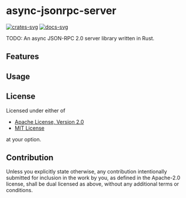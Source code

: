 # async-jsonrpc-server

[![crates-svg]][crates-url]
[![docs-svg]][docs-url]

[crates-svg]: https://img.shields.io/crates/v/async-jsonrpc-server
[crates-url]: https://crates.io/crates/async-jsonrpc-server
[docs-svg]: https://docs.rs/async-jsonrpc-server/badge.svg
[docs-url]: https://docs.rs/async-jsonrpc-server

TODO: An async JSON-RPC 2.0 server library written in Rust.

## Features

## Usage

## License

Licensed under either of

- [Apache License, Version 2.0](LICENSE-APACHE)
- [MIT License](LICENSE-MIT)

at your option.

## Contribution

Unless you explicitly state otherwise, any contribution intentionally submitted
for inclusion in the work by you, as defined in the Apache-2.0 license, shall be
dual licensed as above, without any additional terms or conditions.

